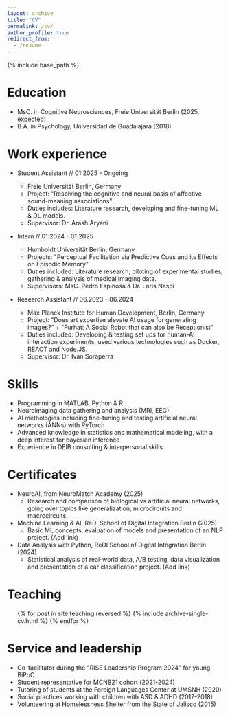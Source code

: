 ```yaml
---
layout: archive
title: "CV"
permalink: /cv/
author_profile: true
redirect_from:
  - /resume
---
```


{% include base_path %}

Education
======
* MsC. in Cognitive Neurosciences, Freie Universität Berlin (2025, expected)
* B.A. in Psychology, Universidad de Guadalajara (2018)

Work experience
======
* Student Assistant // 01.2025 - Ongoing
  * Freie Universität Berlin, Germany
  * Project: "Resolving the cognitive and neural basis of affective sound-meaning associations"
  * Duties includes: Literature research, developing and fine-tuning ML & DL models.
  * Supervisor: Dr. Arash Aryani

* Intern // 01.2024 - 01.2025
  * Humboldt Universität Berlin, Germany
  * Projects: "Perceptual Facilitation via Predictive Cues and its Effects on Episodic Memory"
  * Duties included: Literature research, piloting of experimental studies, gathering & analysis of medical imaging data.
  * Supervisors: MsC. Pedro Espinosa & Dr. Loris Naspi

* Research Assistant // 06.2023 - 06.2024
  * Max Planck Institute for Human Development, Berlin, Germany
  * Project: "Does art expertise elevate AI usage for generating images?" + "Furhat: A Social Robot that can also be Receptionist" 
  * Duties included: Developing & testing set ups for human-AI interaction experiments, used various technologies such as Docker, REACT and Node.JS.
  * Supervisor: Dr. Ivan Soraperra
  
Skills
======
* Programming in MATLAB, Python & R
* Neuroimaging data gathering and analysis (MRI, EEG)
* AI methologies including fine-tuning and testing artificial neural networks (ANNs) with PyTorch
* Advanced knowledge in statistics and mathematical modeling, with a deep interest for bayesian inference
* Experience in DEIB consulting & interpersonal skills

Certificates
======
* NeuroAI, from NeuroMatch Academy (2025)
  * Research and comparison of biological vs artificial neural networks, going over topics like generalization, microcircuits and macrocircuits.
* Machine Learning & AI, ReDI School of Digital Integration Berlin (2025)
  * Basic ML concepts, evaluation of models and presentation of an NLP project. (Add link)
* Data Analysis with Python, ReDI School of Digital Integration Berlin (2024)
  * Statistical analysis of real-world data, A/B testing, data visualization and presentation of a car classification project. (Add link)
  
Teaching
======
  <ul>{% for post in site.teaching reversed %}
    {% include archive-single-cv.html %}
  {% endfor %}</ul>
  
Service and leadership
======
* Co-facilitator during the "RISE Leadership Program 2024" for young BiPoC 
* Student representative for MCNB21 cohort (2021-2024)
* Tutoring of students at the Foreign Languages Center at UMSNH (2020)
* Social practices working with children with ASD & ADHD  (2017-2018)
* Volunteering at Homelessness Shelter from the State of Jalisco (2015)
